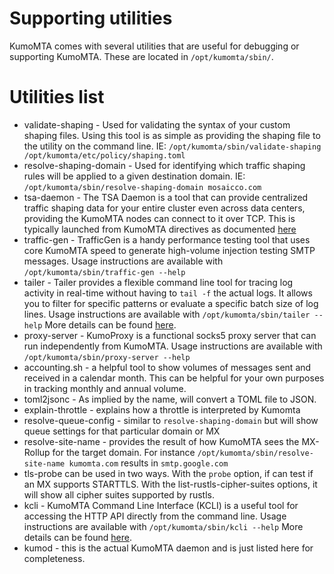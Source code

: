 # Supporting utilities

KumoMTA comes with several utilities that are useful for debugging or supporting KumoMTA.  These are located in `/opt/kumomta/sbin/`.

# Utilities list

* validate-shaping - Used for validating the syntax of your custom shaping files. Using this tool is as simple as providing the shaping file to the utility on the command line. IE: `/opt/kumomta/sbin/validate-shaping /opt/kumomta/etc/policy/shaping.toml`
* resolve-shaping-domain - Used for identifying which traffic shaping rules will be applied to a given destination domain. IE: `/opt/kumomta/sbin/resolve-shaping-domain mosaicco.com`
* tsa-daemon - The TSA Daemon is a tool that can provide centralized traffic shaping data for your entire cluster even across data centers, providing the KumoMTA nodes can connect to it over TCP. This is typically launched from KumoMTA directives as documented [here](../configuration/trafficshaping.md#configure-the-tsa_initlua-file)
* traffic-gen - TrafficGen is a handy performance testing tool that uses core KumoMTA speed to generate high-volume injection testing SMTP messages. Usage instructions are available with `/opt/kumomta/sbin/traffic-gen --help`
* tailer - Tailer provides a flexible command line tool for tracing log activity in real-time without having to `tail -f` the actual logs. It allows you to filter for specific patterns or evaluate a specific batch size of log lines. Usage instructions are available with `/opt/kumomta/sbin/tailer --help`  More details can be found [here](./logs.md#using-tailer).
* proxy-server - KumoProxy is a functional socks5 proxy server that can run independently from KumoMTA.  Usage instructions are available with `/opt/kumomta/sbin/proxy-server --help`
* accounting.sh - a helpful tool to show volumes of messages sent and received in a calendar month.  This can be helpful for your own purposes in tracking monthly and annual volume.             
* toml2jsonc - As implied by the name, will convert a TOML file to JSON.
* explain-throttle - explains how a throttle is interpreted by Kumomta
* resolve-queue-config  - similar to `resolve-shaping-domain` but will show queue settings for that particular domain or MX
* resolve-site-name - provides the result of how KumoMTA sees the MX-Rollup for the target domain.  For instance `/opt/kumomta/sbin/resolve-site-name kumomta.com` results in `smtp.google.com`
* tls-probe can be used in two ways.  With the `probe` option, if can test if an MX supports STARTTLS. With the list-rustls-cipher-suites options, it will show all cipher suites supported by rustls.
* kcli - KumoMTA Command Line Interface (KCLI) is a useful tool for accessing the HTTP API directly from the command line. Usage instructions are available with `/opt/kumomta/sbin/kcli --help`  More details can be found [here](./kcli.md).
* kumod - this is the actual KumoMTA daemon and is just listed here for completeness.
